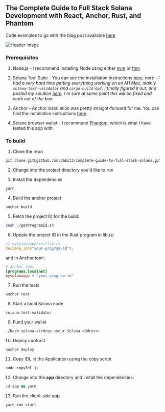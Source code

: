 ## The Complete Guide to Full Stack Solana Development with React, Anchor, Rust, and Phantom

Code examples to go with the blog post available [here](https://dev.to/dabit3/the-complete-guide-to-full-stack-solana-development-with-react-anchor-rust-and-phantom-3291)

![Header image](https://dev-to-uploads.s3.amazonaws.com/uploads/articles/nl0h25rp5h9ytg5wnrj7.png)

### Prerequisites

1. Node.js - I recommend installing Node using either [nvm](https://github.com/nvm-sh/nvm) or [fnm](https://github.com/Schniz/fnm)

2. Solana Tool Suite - You can see the installation instructions [here](https://docs.solana.com/cli/install-solana-cli-tools). _note - I had a very hard time getting everything working on an M1 Mac, mainly `solana-test-validator` and `cargo-build-bpf`. I finally figured it out, and posted my solution [here](https://github.com/project-serum/anchor/issues/95#issuecomment-913090162). I'm sure at some point this will be fixed and work out of the box._

3. Anchor - Anchor installation was pretty straight-forward for me. You can find the installation instructions [here](https://project-serum.github.io/anchor/getting-started/installation.html).

4. Solana browser wallet - I recommend [Phantom](https://phantom.app/), which is what I have tested this app with.

### To build

1. Clone the repo

```sh
git clone git@github.com:dabit3/complete-guide-to-full-stack-solana.git
```

2. Change into the project directory you'd like to run

3. Install the dependencies

```sh
yarn
```

4. Build the anchor project

```sh
anchor build
```

5. Fetch the project ID for the build:

```sh
bash ./getProgramId.sh
```

6. Update the project ID in the Rust program in lib.rs:

```rust
// mysolanaapp/src/lib.rs
declare_id!("your-program-id");
```

and in Anchor.toml:

```toml
# Anchor.toml
[programs.localnet]
mysolanaapp = "your-program-id"
```

7. Run the tests

```sh
anchor test
```

8. Start a local Solana node

```sh
solana-test-validator
```

9. Fund your wallet

```sh
./bash solana-airdrop <your Solana address>
```

10. Deploy contract

```sh
anchor deploy
```

11. Copy IDL in the Application using the copy script

```sh
node copyIdl.js
```

12. Change into the **app** directory and install the dependencies:

```sh
cd app && yarn
```

13. Run the client-side app

```sh
yarn run start
```
